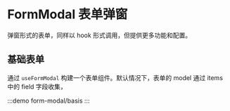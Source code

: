 # FormModal 表单弹窗

弹窗形式的表单，同样以 hook 形式调用，但提供更多功能和配置。

## 基础表单

通过 `useFormModal` 构建一个表单组件。默认情况下，表单的 model 通过 items 中的 field 字段收集，

:::demo form-modal/basis
:::

